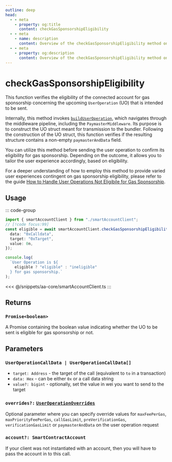 ```yaml
---
outline: deep
head:
  - - meta
    - property: og:title
      content: checkGasSponsorshipEligibility
  - - meta
    - name: description
      content: Overview of the checkGasSponsorshipEligibility method on ISmartAccountProvider
  - - meta
    - property: og:description
      content: Overview of the checkGasSponsorshipEligibility method on ISmartAccountProvider
---
```


# checkGasSponsorshipEligibility

This function verifies the eligibility of the connected account for gas sponsorship concerning the upcoming `UserOperation` (UO) that is intended to be sent.

Internally, this method invokes [`buildUserOperation`](./buildUserOperation.md), which navigates through the middleware pipeline, including the `PaymasterMiddleware`. Its purpose is to construct the UO struct meant for transmission to the bundler. Following the construction of the UO struct, this function verifies if the resulting structure contains a non-empty `paymasterAndData` field.

You can utilize this method before sending the user operation to confirm its eligibility for gas sponsorship. Depending on the outcome, it allows you to tailor the user experience accordingly, based on eligibility.

For a deeper understanding of how to employ this method to provide varied user experiences contingent on gas sponsorship eligibility, please refer to the guide [How to Handle User Operations Not Eligibile for Gas Sponsorship](/tutorials/sponsoring-gas/gas-sponsorship-eligibility.md).

## Usage

::: code-group

```ts [example.ts]
import { smartAccountClient } from "./smartAccountClient";
// [!code focus:99]
const eligible = await smartAccountClient.checkGasSponsorshipEligibility({
  data: "0xCalldata",
  target: "0xTarget",
  value: 0n,
});

console.log(
  `User Operation is ${
    eligible ? "eligible" : "ineligible"
  } for gas sponsorship.`
);
```

<<< @/snippets/aa-core/smartAccountClient.ts
:::

## Returns

### `Promise<boolean>`

A Promise containing the boolean value indicating whether the UO to be sent is eligible for gas sponsorship or not.

## Parameters

### `UserOperationCallData | UserOperationCallData[]`

- `target: Address` - the target of the call (equivalent to `to` in a transaction)
- `data: Hex` - can be either `0x` or a call data string
- `value?: bigint` - optionally, set the value in wei you want to send to the target

### `overrides?:` [`UserOperationOverrides`](/packages/aa-core/smart-account-client/types/userOperationOverrides.md)

Optional parameter where you can specify override values for `maxFeePerGas`, `maxPriorityFeePerGas`, `callGasLimit`, `preVerificationGas`, `verificationGasLimit` or `paymasterAndData` on the user operation request

### `account?: SmartContractAccount`

If your client was not instantiated with an account, then you will have to pass the account in to this call.
